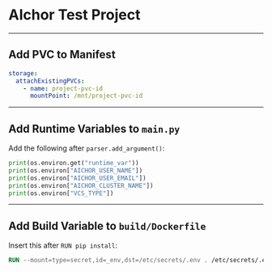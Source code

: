 # AIchor Test Project

---

## Add PVC to Manifest

```yaml
storage:
  attachExistingPVCs:
    - name: project-pvc-id
      mountPoint: /mnt/project-pvc-id
```

---

## Add Runtime Variables to `main.py`

Add the following after `parser.add_argument()`:

```python
print(os.environ.get("runtime_var"))
print(os.environ["AICHOR_USER_NAME"])
print(os.environ["AICHOR_USER_EMAIL"])
print(os.environ["AICHOR_CLUSTER_NAME"])
print(os.environ["VCS_TYPE"])
```

---

## Add Build Variable to `build/Dockerfile`

Insert this after `RUN pip install`:

```dockerfile
RUN --mount=type=secret,id=_env,dst=/etc/secrets/.env . /etc/secrets/.env && echo "$build_var"
```